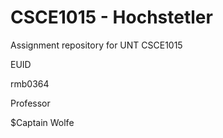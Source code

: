 # CSCE1015 - Hochstetler
Assignment repository for UNT CSCE1015

EUID

rmb0364

Professor

$Captain Wolfe

